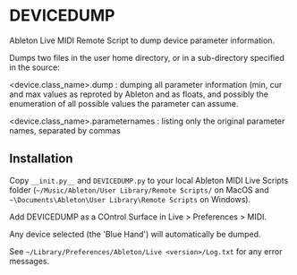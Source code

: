 # DEVICEDUMP

Ableton Live MIDI Remote Script to dump device parameter information.

Dumps two files in the user home directory, or in a sub-directory specified in the source:

<device.class_name>.dump
: dumping all parameter information (min, cur and max values as reproted by Ableton and as floats, and possibly the enumeration of all possible values the parameter can assume.

<device.class_name>.parameternames
: listing only the original parameter names, separated by commas

## Installation

Copy ```__init.py__``` and ```DEVICEDUMP.py``` to your local Ableton MIDI Live Scripts folder (```~/Music/Ableton/User Library/Remote Scripts/``` on MacOS and
```~\Documents\Ableton\User Library\Remote Scripts``` on Windows).

Add DEVICEDUMP as a COntrol Surface in Live > Preferences > MIDI.

Any device selected (the 'Blue Hand') will automatically be dumped.

See ```~/Library/Preferences/Ableton/Live <version>/Log.txt``` for any error messages.
